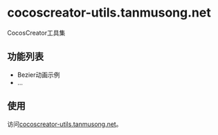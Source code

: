 
# cocoscreator-utils.tanmusong.net

CocosCreator工具集

## 功能列表

- Bezier动画示例
- ...



## 使用
访问[cocoscreator-utils.tanmusong.net](https://cocoscreator-utils.tanmusong.net)。